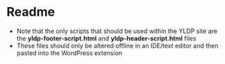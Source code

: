 # Readme
* Note that the only scripts that should be used within the YLDP site are the **yldp-footer-script.html** and **yldp-header-script.html** files
* These files should only be altered offline in an IDE/text editor and then pasted into the WordPress extension